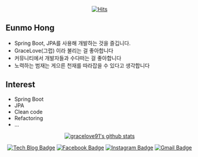 
<div align=center>
	
[![Hits](https://hits.seeyoufarm.com/api/count/incr/badge.svg?url=https%3A%2F%2Fgithub.com%2Fgracelove91)](https://hits.seeyoufarm.com)

</div>

## Eunmo Hong
- Spring Boot, JPA를 사용해 개발하는 것을 즐깁니다.
- GraceLove(그럽) 이라 불리는 걸 좋아합니다
- 커뮤니티에서 개발자들과 수다떠는 걸 좋아합니다
- 노력하는 범재는 게으른 천재를 따라잡을 수 있다고 생각합니다


## Interest
- Spring Boot
- JPA
- Clean code
- Refactoring
- ...

<div align=center>
	
[![gracelove91's github stats](https://github-readme-stats.vercel.app/api?username=gracelove91&show_icons=true)](https://github.com/anuraghazra/github-readme-stats)

</div>


<div align=center>

[![Tech Blog Badge](http://img.shields.io/badge/-Tech%20blog-black?style=flat-square&logo=github&link=https://gracelove91.tistory.com)](https://gracelove91.tistory.com)
[![Facebook Badge](https://img.shields.io/badge/facebook-1877f2?style=flat-square&logo=facebook&logoColor=white&link=https://www.facebook.com/profile.php?id=100039157392742)](https://www.facebook.com/profile.php?id=100039157392742)
[![Instagram Badge](https://img.shields.io/badge/-Instagram-dd2a7b?style=flat-square&logo=instagram&logoColor=white&link=https://www.instagram.com/grace_love.91/)](https://www.instagram.com/grace_love.91/) 
[![Gmail Badge](https://img.shields.io/badge/Gmail-d14836?style=flat-square&logo=Gmail&logoColor=white&link=mailto:govlmo91@gmail.com)](mailto:govlmo91@gmail.com)

</div>
